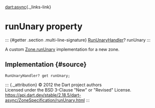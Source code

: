[dart:async](../../dart-async/dart-async-library){._links-link}

runUnary property
=================

::: {#getter .section .multi-line-signature}
[RunUnaryHandler](../rununaryhandler)? runUnary
:::

A custom [Zone.runUnary](../zone/rununary) implementation for a new
zone.

Implementation {#source}
--------------

``` {.language-dart data-language="dart"}
RunUnaryHandler? get runUnary;
```

::: {._attribution}
© 2012 the Dart project authors\
Licensed under the BSD 3-Clause \"New\" or \"Revised\" License.\
<https://api.dart.dev/stable/2.18.5/dart-async/ZoneSpecification/runUnary.html>
:::
